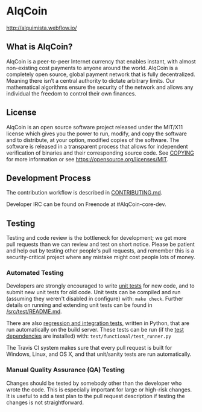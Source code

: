 AlqCoin
=====================================

http://alquimista.webflow.io/

What is AlqCoin?
----------------

AlqCoin is a peer-to-peer Internet currency that enables instant, with almost non-existing cost payments to anyone around the world. AlqCoin is a completely open source, global payment network that is fully decentralized. Meaning there isn’t a central authority to dictate arbitrary limits. Our mathematical algorithms ensure the security of the network and allows any individual the freedom to control their own finances.


License
-------

AlqCoin is an open source software project released under the MIT/X11 license which gives you the power to run, modify, and copy the software and to distribute, at your option, modified copies of the software. The software is released in a transparent process that allows for independent verification of binaries and their corresponding source code. See [COPYING](COPYING) for more
information or see https://opensource.org/licenses/MIT.

Development Process
-------------------

The contribution workflow is described in [CONTRIBUTING.md](CONTRIBUTING.md).

Developer IRC can be found on Freenode at #AlqCoin-core-dev.

Testing
-------

Testing and code review is the bottleneck for development; we get more pull
requests than we can review and test on short notice. Please be patient and help out by testing
other people's pull requests, and remember this is a security-critical project where any mistake might cost people
lots of money.

### Automated Testing

Developers are strongly encouraged to write [unit tests](src/test/README.md) for new code, and to
submit new unit tests for old code. Unit tests can be compiled and run
(assuming they weren't disabled in configure) with: `make check`. Further details on running
and extending unit tests can be found in [/src/test/README.md](/src/test/README.md).

There are also [regression and integration tests](/test), written
in Python, that are run automatically on the build server.
These tests can be run (if the [test dependencies](/test) are installed) with: `test/functional/test_runner.py`

The Travis CI system makes sure that every pull request is built for Windows, Linux, and OS X, and that unit/sanity tests are run automatically.

### Manual Quality Assurance (QA) Testing

Changes should be tested by somebody other than the developer who wrote the
code. This is especially important for large or high-risk changes. It is useful
to add a test plan to the pull request description if testing the changes is
not straightforward.
